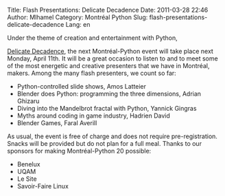 Title: Flash Presentations: Delicate Decadence
Date: 2011-03-28 22:46
Author: Mlhamel
Category: Montréal Python
Slug: flash-presentations-delicate-decadence
Lang: en

<!--:en-->Under the theme of creation and entertainment with Python,
[Delicate Decadence][], the next Montréal-Python event will take place
next Monday, April 11th. It will be a great occasion to listen to and to
meet some of the most energetic and creative presenters that we have in
Montréal, makers. Among the many flash presenters, we count so far:

-   Python-controlled slide shows, Amos Latteier
-   Blender does Python: programming the three dimensions, Adrian
    Ghizaru
-   Diving into the Mandelbrot fractal with Python, Yannick Gingras
-   Myths around coding in game industry, Hadrien David
-   Blender Games, Faral Averill

As usual, the event is free of charge and does not require
pre-registration. Snacks will be provided but do not plan for a full
meal. Thanks to our sponsors for making Montréal-Python 20 possible:

-   Benelux
-   UQAM
-   Le Site
-   Savoir-Faire Linux

  [Delicate Decadence]: http://montrealpython.org/2011/03/mp-20/
